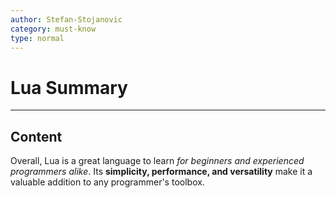 ```yaml
---
author: Stefan-Stojanovic
category: must-know
type: normal
---
```


# Lua Summary

---
## Content

Overall, Lua is a great language to learn *for beginners and experienced programmers alike*. Its **simplicity, performance, and versatility** make it a valuable addition to any programmer's toolbox.